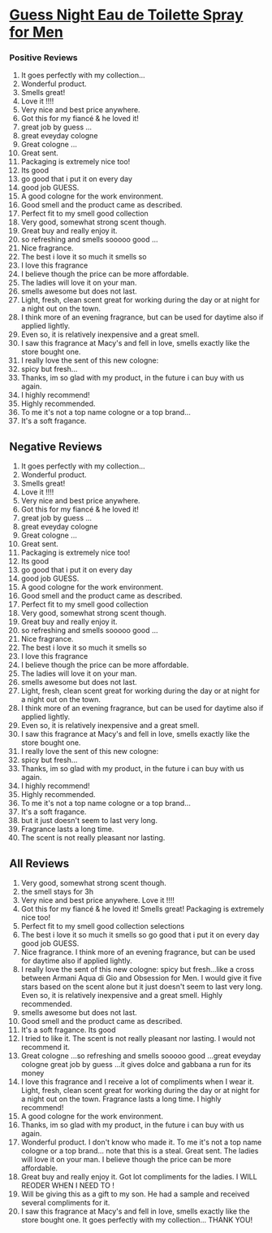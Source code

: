 # [Guess Night Eau de Toilette Spray for Men](https://products.checkmycream.com/products/Guess-Night-Eau-de-Toilette-Spray-for-Men.html)

### Positive Reviews

<ol>
      <li>It goes perfectly with my collection...</li>
      <li>Wonderful product.</li>
      <li>Smells great!</li>
      <li>Love it !!!!</li>
      <li>Very nice and best price anywhere.</li>
      <li>Got this for my fiancé &amp; he loved it!</li>
      <li>great job by guess ...</li>
      <li>great eveyday cologne</li>
      <li>Great cologne ...</li>
      <li>Great sent.</li>
      <li>Packaging is extremely nice too!</li>
      <li>Its good</li>
      <li>go good that i put it on every day</li>
      <li>good job GUESS.</li>
      <li>A good cologne for the work environment.</li>
      <li>Good smell and the product came as described.</li>
      <li>Perfect fit to my smell good collection  </li>
      <li>Very good, somewhat strong scent though.</li>
      <li>Great buy and really enjoy it.</li>
      <li>so refreshing and smells sooooo good ...</li>
      <li>Nice fragrance.</li>
      <li>The best i love it so much it smells so</li>
      <li>I love this fragrance</li>
      <li>I believe though the price can be more affordable.</li>
      <li>The ladies will love it on your man.</li>
      <li>smells awesome but does not last.</li>
      <li>Light, fresh, clean scent great for working during the day or at night for a night out on the town.  </li>
      <li>I think more of an evening fragrance, but can be used for daytime also if applied lightly.</li>
      <li>Even so, it is relatively inexpensive and a great smell.  </li>
      <li>I saw this fragrance at Macy&#x27;s and fell in love, smells exactly like the store bought one.</li>
      <li>I really love the sent of this new cologne:  </li>
      <li>spicy but fresh...</li>
      <li>Thanks, im so glad with my product, in the future i can buy with us again.</li>
      <li>I highly recommend!</li>
      <li>Highly recommended.</li>
      <li>To me it&#x27;s not a top name cologne or a top brand...</li>
      <li>It&#x27;s a soft fragance.</li>
</ol>


<h2>Negative Reviews</h2>
<ol>
<li> It goes perfectly with my collection...</li>
<li> Wonderful product.</li>
<li> Smells great!</li>
<li> Love it !!!!</li>
<li> Very nice and best price anywhere.</li>
<li> Got this for my fiancé &amp; he loved it!</li>
<li> great job by guess ...</li>
<li> great eveyday cologne</li>
<li> Great cologne ...</li>
<li> Great sent.</li>
<li> Packaging is extremely nice too!</li>
<li> Its good</li>
<li> go good that i put it on every day</li>
<li> good job GUESS.</li>
<li> A good cologne for the work environment.</li>
<li> Good smell and the product came as described.</li>
<li> Perfect fit to my smell good collection  </li>
<li> Very good, somewhat strong scent though.</li>
<li> Great buy and really enjoy it.</li>
<li> so refreshing and smells sooooo good ...</li>
<li> Nice fragrance.</li>
<li> The best i love it so much it smells so</li>
<li> I love this fragrance</li>
<li> I believe though the price can be more affordable.</li>
<li> The ladies will love it on your man.</li>
<li> smells awesome but does not last.</li>
<li> Light, fresh, clean scent great for working during the day or at night for a night out on the town.  </li>
<li> I think more of an evening fragrance, but can be used for daytime also if applied lightly.</li>
<li> Even so, it is relatively inexpensive and a great smell.  </li>
<li> I saw this fragrance at Macy&#x27;s and fell in love, smells exactly like the store bought one.</li>
<li> I really love the sent of this new cologne:  </li>
<li> spicy but fresh...</li>
<li> Thanks, im so glad with my product, in the future i can buy with us again.</li>
<li> I highly recommend!</li>
<li> Highly recommended.</li>
<li> To me it&#x27;s not a top name cologne or a top brand...</li>
<li> It&#x27;s a soft fragance.</li>
<li> but it just doesn&#x27;t seem to last very long.  </li>
<li> Fragrance lasts a long time.  </li>
<li> The scent is not really pleasant nor lasting.</li>
</ol>

<h2>All Reviews</h2>

<ol>
    <li> Very good, somewhat strong scent though.</li>
    <li> the smell stays for 3h</li>
    <li> Very nice and best price anywhere. Love it !!!!</li>
    <li> Got this for my fiancé &amp; he loved it! Smells great! Packaging is extremely nice too!</li>
    <li> Perfect fit to my smell good collection  selections</li>
    <li> The best i love it so much it smells so go good that i put it on every day good job GUESS.</li>
    <li> Nice fragrance. I think more of an evening fragrance, but can be used for daytime also if applied lightly.</li>
    <li> I really love the sent of this new cologne:  spicy but fresh...like a cross between Armani Aqua di Gio and Obsession for Men.  I would give it five stars based on the scent alone but it just doesn&#x27;t seem to last very long.  Even so, it is relatively inexpensive and a great smell.  Highly recommended.</li>
    <li> smells awesome but does not last.</li>
    <li> Good smell and the product came as described.</li>
    <li> It&#x27;s a soft fragance. Its good</li>
    <li> I tried to like it. The scent is not really pleasant nor lasting. I would not recommend it.</li>
    <li> Great cologne ...so refreshing and smells sooooo good ...great eveyday cologne great job by guess ...it gives dolce and gabbana a run for its money</li>
    <li> I love this fragrance and I receive a lot of compliments when I wear it.  Light, fresh, clean scent great for working during the day or at night for a night out on the town.  Fragrance lasts a long time.  I highly recommend!</li>
    <li> A good cologne for the work environment.</li>
    <li> Thanks, im so glad with my product, in the future i can buy with us again.</li>
    <li> Wonderful product. I don&#x27;t know who made it. To me it&#x27;s not a top name cologne or a top brand... note that this is a steal. Great sent. The ladies will love it on your man. I believe though the price can be more affordable.</li>
    <li> Great buy and really enjoy it. Got lot compliments for the ladies. I WILL REODER WHEN I NEED TO !</li>
    <li> Will be giving this as a gift to my son.  He had a sample and received several compliments for it.</li>
    <li> I saw this fragrance at Macy&#x27;s and fell in love, smells exactly like the store bought one. It goes perfectly with my collection... THANK YOU!</li>
</ol>




